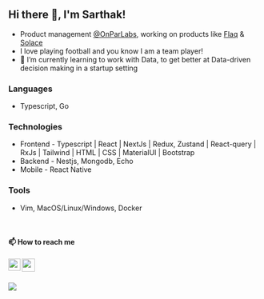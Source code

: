 ## Hi there 👋, I'm Sarthak! 
- Product management [@OnParLabs](https://www.linkedin.com/company/onpar-labs/about/), working on products like [Flaq](https://www.flaq.club/) & [Solace](https://www.solace.money/) 
- I love playing football and you know I am a team player!
- 🌱 I’m currently learning to work with Data, to get better at Data-driven decision making in a startup setting

### Languages
* Typescript, Go

### Technologies
* Frontend - Typescript | React | NextJs | Redux, Zustand | React-query | RxJs | Tailwind | HTML | CSS | MaterialUI | Bootstrap
* Backend - Nestjs, Mongodb, Echo
* Mobile - React Native

### Tools
* Vim, MacOS/Linux/Windows, Docker

<br />

#### 📫 How to reach me
<a href="https://www.linkedin.com/in/sarth-ak/"  target="_blank">
  <img align="left" width="24px" src="https://cdn.jsdelivr.net/npm/simple-icons@v3/icons/linkedin.svg"  />
</a>

<a href="mailto:sarthaksharmaanuj@gmail.com">
  <img align="left" width="26px" src="https://cdn.jsdelivr.net/npm/simple-icons@v3/icons/gmail.svg" />
</a>

<br />
<br />

![](https://komarev.com/ghpvc/?username=affable-sarthak)
